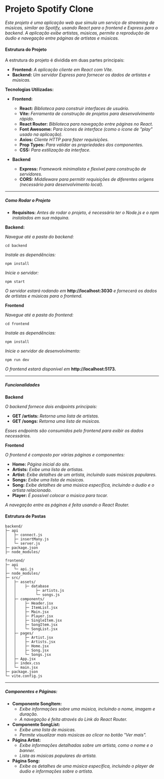 # Projeto Spotify Clone

*Este projeto é uma aplicação web que simula um serviço de streaming de músicas, similar ao Spotify, usando React para o frontend e Express para o backend. A aplicação exibe artistas, músicas, permite a reprodução de áudio e navegação entre páginas de artistas e músicas.*

#### Estrutura do Projeto

A estrutura do projeto é dividida em duas partes principais:

- **Frontend:** *A aplicação cliente em React com Vite.*
- **Backend:** *Um servidor Express para fornecer os dados de artistas e músicas.*

**Tecnologias Utilizadas:**
- **Frontend:**
    - **React:** *Biblioteca para construir interfaces de usuário.*
    - **Vite:** *Ferramenta de construção de projetos para desenvolvimento rápido.*
    - **React Router:** *Biblioteca para navegação entre páginas no React.*
    - **Font Awesome:** *Para ícones de interface (como o ícone de "play" usado na aplicação).*
    - **Axios:** *Cliente HTTP para fazer requisições.*
    - **Prop Types:** *Para validar as propriedades dos componentes.*
    - **CSS:** *Para estilização da interface.*

- **Backend**
    - **Express:** *Framework minimalista e flexível para construção de servidores.*
    - **CORS:** *Middleware para permitir requisições de diferentes 
origens (necessário para desenvolvimento local).*

---

##### Como Rodar o Projeto

- **Requisitos:**
*Antes de rodar o projeto, é necessário ter o Node.js e o npm instalados em sua máquina.*

**Backend:**

*Navegue até a pasta do backend:*
```
cd backend
```

*Instale as dependências:*
```
npm install
```

*Inicie o servidor:*
```
npm start
```
*O servidor estará rodando em* **http://localhost:3030** *e fornecerá os dados de artistas e músicas para o frontend.*

**Frontend**

*Navegue até a pasta do frontend:*
```
cd frontend
```

*Instale as dependências:*
```
npm install
```

*Inicie o servidor de desenvolvimento:*
```
npm run dev
```

*O frontend estará disponível em* **http://localhost:5173.**

---

##### Funcionalidades

**Backend**

*O backend fornece dois endpoints principais:*

- **GET /artists:** *Retorna uma lista de artistas.*
- **GET /songs:** *Retorna uma lista de músicas.*

*Esses endpoints são consumidos pelo frontend para exibir os dados necessários.*

**Frontend**

*O frontend é composto por várias páginas e componentes:*

- **Home:** *Página inicial do site.*
- **Artists:** *Exibe uma lista de artistas.*
- **Artist:** *Exibe detalhes de um artista, incluindo suas músicas populares.*
- **Songs:** *Exibe uma lista de músicas.*
- **Song:** *Exibe detalhes de uma música específica, incluindo o áudio e o artista relacionado.*
- **Player:** *É possível colocar a música para tocar.*

*A navegação entre as páginas é feita usando o React Router.*

#### Estrutura de Pastas
```
backend/
├─ api
│   ├─ connect.js
│   ├─ insertMany.js
│   └─ server.js
├─ package.json
├─ node_modules/

frontend/
├─ api
│   └─ api.js
├─ node_modules/
├─ src/
│   ├─ assets/
│   │    ├─ database
│   │         ├─ artists.js
│   │         └─ songs.js
│   ├─ components/
│   │    ├─ Header.jsx
│   │    ├─ ItemList.jsx
│   │    ├─ Main.jsx
│   │    ├─ Player.jsx
│   │    ├─ SingleItem.jsx
│   │    ├─ SongItem.jsx
│   │    └─ SongList.jsx
│   ├─ pages/
│   │    ├─ Artist.jsx
│   │    ├─ Artists.jsx
│   │    ├─ Home.jsx
│   │    ├─ Song.jsx
│   │    └─ Songs.jsx
│   ├─ App.jsx
│   ├─ index.css
│   └─ main.jsx
├─ package.json
└─ vite.config.js
```
-----

##### Componentes e Páginas:
- **Componente SongItem:**
    - *Exibe informações sobre uma música, incluindo o nome, imagem e duração.*
    - *A navegação é feita através do Link do React Router.*
- **Componente SongList:**
    - *Exibe uma lista de músicas.*
    - *Permite visualizar mais músicas ao clicar no botão "Ver mais".*
- **Página Artist:**
    - *Exibe informações detalhadas sobre um artista, como o nome e o banner.*
    - *Lista as músicas populares do artista.*
- **Página Song:**
    - *Exibe os detalhes de uma música específica, incluindo o player de áudio e informações sobre o artista.*
